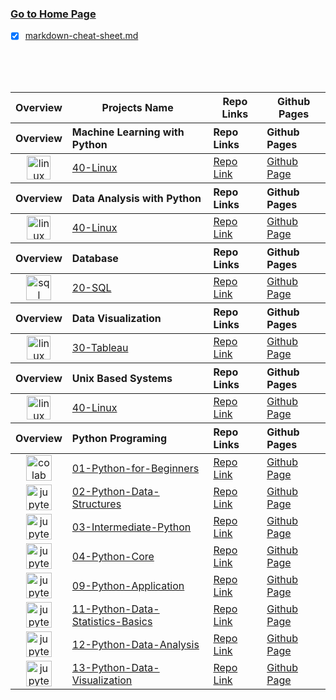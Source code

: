 ### [Go to Home Page](https://github.com/celik-muhammed)

* [x] [markdown-cheat-sheet.md](./markdown-cheat-sheet.md)

<table>
  <thead><tr><th>Overview</th><th>Projects Name</th><th>Repo Links</th><th>Github Pages</th></tr></thead>  
  <thead align="left"><tr><th>Overview</th><th>Machine Learning with Python</th><th>Repo Links</th><th>Github Pages</th></tr></thead>
  </tbody>
    <tr>
      <td align='center'><img src="https://assets.ubuntu.com/v1/ed348358-logo-cof.svg" alt="linux" height=38></td>
      <td><a href="https://github.com/celik-muhammed/40-Linux" target="_blank">40-Linux</a></td>
      <td><a href="https://github.com/celik-muhammed/40-Linux" target="_blank">Repo Link</a></td>
      <td><a href="^#" target="_blank">Github Page</a></td>
    </tr>
  </tbody>
  <thead align="left"><tr><th>Overview</th><th>Data Analysis with Python</th><th>Repo Links</th><th>Github Pages</th></tr></thead>
  </tbody>
    <tr>
      <td align='center'><img src="https://assets.ubuntu.com/v1/ed348358-logo-cof.svg" alt="linux" height=38></td>
      <td><a href="https://github.com/celik-muhammed/40-Linux" target="_blank">40-Linux</a></td>
      <td><a href="https://github.com/celik-muhammed/40-Linux" target="_blank">Repo Link</a></td>
      <td><a href="^#" target="_blank">Github Page</a></td>
    </tr>
  </tbody>
  <thead align="left"><tr><th>Overview</th><th>Database</th><th>Repo Links</th><th>Github Pages</th></tr></thead>
  </tbody>
    <tr>
      <td align='center'><img src="https://docs.microsoft.com/en-us/sql/tools/media/overview-sql-tools/azure-data-studio.svg?view=sql-server-ver15" alt="sql" height=40></td>
      <td><a href="https://github.com/celik-muhammed/20-SQL" target="_blank">20-SQL</a></td>
      <td><a href="https://github.com/celik-muhammed/20-SQL" target="_blank">Repo Link</a></td>
      <td><a href="^#" target="_blank">Github Page</a></td>
    </tr>
  </tbody>    
  <thead align="left"><tr><th>Overview</th><th>Data Visualization</th><th>Repo Links</th><th>Github Pages</th></tr></thead>
  </tbody>
    <tr>
      <td align='center'><img src="https://www.tableau.com/favicon.ico" alt="linux" height=38></td>
      <td><a href="https://github.com/celik-muhammed/30-Tableau" target="_blank">30-Tableau</a></td>
      <td><a href="https://github.com/celik-muhammed/30-Tableau" target="_blank">Repo Link</a></td>
      <td><a href="^#" target="_blank">Github Page</a></td>
    </tr>
  </tbody>    
  <thead align="left"><tr><th>Overview</th><th>Unix Based Systems</th><th>Repo Links</th><th>Github Pages</th></tr></thead>
  </tbody>
    <tr>
      <td align='center'><img src="https://assets.ubuntu.com/v1/ed348358-logo-cof.svg" alt="linux" height=38></td>
      <td><a href="https://github.com/celik-muhammed/40-Linux" target="_blank">40-Linux</a></td>
      <td><a href="https://github.com/celik-muhammed/40-Linux" target="_blank">Repo Link</a></td>
      <td><a href="^#" target="_blank">Github Page</a></td>
    </tr>
  </tbody>
  <thead align="left"><tr><th>Overview</th><th>Python Programing</th><th>Repo Links</th><th>Github Pages</th></tr></thead>  
  <tbody>
    <tr>
      <td align='center'><img src="https://colab.research.google.com/img/colab_favicon_256px.png" alt="colab" height=41></td>
      <td><a href="https://github.com/celik-muhammed/01-Python-for-Beginners" target="_blank">01-Python-for-Beginners</a></td>
      <td><a href="https://github.com/celik-muhammed/01-Python-for-Beginners" target="_blank">Repo Link</a></td>
      <td><a href="^#" target="_blank">Github Page</a></td>
    </tr>
    <tr>
      <td align='center'><img src="https://res.cloudinary.com/canonical/image/fetch/f_auto,q_auto,fl_sanitize,w_55,h_64/https://assets.ubuntu.com/v1/8ee86883-jupyter-logo.png" alt="jupyter" height=41></td>
      <td><a href="https://github.com/celik-muhammed/02-Python-Data-Structures" target="_blank">02-Python-Data-Structures</a></td>
      <td><a href="https://github.com/celik-muhammed/02-Python-Data-Structures" target="_blank">Repo Link</a></td>
      <td><a href="^#" target="_blank">Github Page</a></td>
    </tr>
    <tr>
      <td align='center'><img src="https://res.cloudinary.com/canonical/image/fetch/f_auto,q_auto,fl_sanitize,w_55,h_64/https://assets.ubuntu.com/v1/8ee86883-jupyter-logo.png" alt="jupyter" height=41></td>
      <td><a href="https://github.com/celik-muhammed/03-Intermediate-Python" target="_blank">03-Intermediate-Python</a></td>
      <td><a href="https://github.com/celik-muhammed/03-Intermediate-Python" target="_blank">Repo Link</a></td>
      <td><a href="^#" target="_blank">Github Page</a></td>
    </tr>
    <tr>
      <td align='center'><img src="https://res.cloudinary.com/canonical/image/fetch/f_auto,q_auto,fl_sanitize,w_55,h_64/https://assets.ubuntu.com/v1/8ee86883-jupyter-logo.png" alt="jupyter" height=41></td>
      <td><a href="https://github.com/celik-muhammed/04-Python-Core" target="_blank">04-Python-Core</a></td>
      <td><a href="https://github.com/celik-muhammed/04-Python-Core" target="_blank">Repo Link</a></td>
      <td><a href="^#" target="_blank">Github Page</a></td>
    </tr>
    <tr>
      <td align='center'><img src="https://res.cloudinary.com/canonical/image/fetch/f_auto,q_auto,fl_sanitize,w_55,h_64/https://assets.ubuntu.com/v1/8ee86883-jupyter-logo.png" alt="jupyter" height=41></td>
      <td><a href="https://github.com/celik-muhammed/09-Python-Application" target="_blank">09-Python-Application</a></td>
      <td><a href="https://github.com/celik-muhammed/09-Python-Application" target="_blank">Repo Link</a></td>
      <td><a href="^#" target="_blank">Github Page</a></td>
    </tr>
    <tr>
      <td align='center'><img src="https://res.cloudinary.com/canonical/image/fetch/f_auto,q_auto,fl_sanitize,w_55,h_64/https://assets.ubuntu.com/v1/8ee86883-jupyter-logo.png" alt="jupyter" height=41></td>
      <td><a href="https://github.com/celik-muhammed/11-Python-Data-Statistics-Basics" target="_blank">11-Python-Data-Statistics-Basics</a></td>
      <td><a href="https://github.com/celik-muhammed/11-Python-Data-Statistics-Basics" target="_blank">Repo Link</a></td>
      <td><a href="^#" target="_blank">Github Page</a></td>
    </tr>
    <tr>
      <td align='center'><img src="https://res.cloudinary.com/canonical/image/fetch/f_auto,q_auto,fl_sanitize,w_55,h_64/https://assets.ubuntu.com/v1/8ee86883-jupyter-logo.png" alt="jupyter" height=41></td>
      <td><a href="https://github.com/celik-muhammed/12-Python-Data-Analysis" target="_blank">12-Python-Data-Analysis</a></td>
      <td><a href="https://github.com/celik-muhammed/12-Python-Data-Analysis" target="_blank">Repo Link</a></td>
      <td><a href="^#" target="_blank">Github Page</a></td>
    </tr>
    <tr>
      <td align='center'><img src="https://res.cloudinary.com/canonical/image/fetch/f_auto,q_auto,fl_sanitize,w_55,h_64/https://assets.ubuntu.com/v1/8ee86883-jupyter-logo.png" alt="jupyter" height=41></td>
      <td><a href="https://github.com/celik-muhammed/13-Python-Data-Visualization" target="_blank">13-Python-Data-Visualization</a></td>
      <td><a href="https://github.com/celik-muhammed/13-Python-Data-Visualization" target="_blank">Repo Link</a></td>
      <td><a href="^#" target="_blank">Github Page</a></td>
    </tr>
  </tbody>  
</table>
